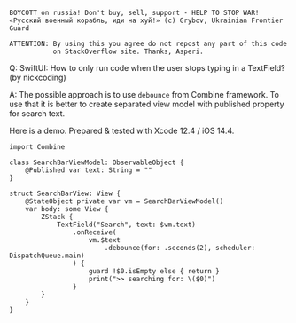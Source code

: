 ```
BOYCOTT on russia! Don't buy, sell, support - HELP TO STOP WAR!
«Русский военный корабль, иди на хуй!» (c) Grybov, Ukrainian Frontier Guard

ATTENTION: By using this you agree do not repost any part of this code
           on StackOverflow site. Thanks, Asperi.
```

Q: SwiftUI: How to only run code when the user stops typing in a TextField? (by nickcoding)

A: The possible approach is to use `debounce` from Combine framework. To use that it is better to create separated view model with published property for search text.

Here is a demo. Prepared & tested with Xcode 12.4 / iOS 14.4.

```
import Combine

class SearchBarViewModel: ObservableObject {
    @Published var text: String = ""
}

struct SearchBarView: View {
    @StateObject private var vm = SearchBarViewModel()
    var body: some View {
        ZStack {
            TextField("Search", text: $vm.text)
                .onReceive(
                    vm.$text
                        .debounce(for: .seconds(2), scheduler: DispatchQueue.main)
                ) {
                    guard !$0.isEmpty else { return }
                    print(">> searching for: \($0)")
                }
        }
    }
}
```

